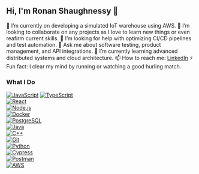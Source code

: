 ## Hi, I'm Ronan Shaughnessy 👋  

🔭 I’m currently on developing a simulated IoT warehouse using AWS. 
👯 I’m looking to collaborate on any projects as I love to learn new things or even reafirm current skills.
🤔 I’m looking for help with optimizing CI/CD pipelines and test automation.
💬 Ask me about software testing, product management, and API integrations.
🌱 I’m currently learning advanced distributed systems and cloud architecture.
📫 How to reach me: [LinkedIn](#) 
⚡ Fun fact: I clear my mind by running or watching a good hurling match. 
### **What I Do**  
[![JavaScript](https://img.shields.io/badge/JavaScript-F7DF1E?style=flat&logo=javascript&logoColor=black)](https://developer.mozilla.org/en-US/docs/Web/JavaScript)  [![TypeScript](https://img.shields.io/badge/TypeScript-3178C6?style=flat&logo=typescript&logoColor=white)](https://www.typescriptlang.org/)  
[![React](https://img.shields.io/badge/React-20232A?style=flat&logo=react&logoColor=61DAFB)](https://react.dev/)  
[![Node.js](https://img.shields.io/badge/Node.js-43853D?style=flat&logo=node.js&logoColor=white)](https://nodejs.org/)  
[![Docker](https://img.shields.io/badge/Docker-2496ED?style=flat&logo=docker&logoColor=white)](https://www.docker.com/)  
[![PostgreSQL](https://img.shields.io/badge/PostgreSQL-336791?style=flat&logo=postgresql&logoColor=white)](https://www.postgresql.org/)  
[![Java](https://img.shields.io/badge/Java-ED8B00?style=flat&logo=java&logoColor=white)](https://www.oracle.com/java/)  
[![C++](https://img.shields.io/badge/C++-00599C?style=flat&logo=c%2B%2B&logoColor=white)](https://isocpp.org/)  
[![Git](https://img.shields.io/badge/Git-F05032?style=flat&logo=git&logoColor=white)](https://git-scm.com/)  
[![Python](https://img.shields.io/badge/Python-3776AB?style=flat&logo=python&logoColor=white)](https://www.python.org/)  
[![Cypress](https://img.shields.io/badge/Cypress-17202C?style=flat&logo=cypress&logoColor=white)](https://www.cypress.io/)  
[![Postman](https://img.shields.io/badge/Postman-FF6C37?style=flat&logo=postman&logoColor=white)](https://www.postman.com/)  
[![AWS](https://img.shields.io/badge/AWS-232F3E?style=flat&logo=amazonaws&logoColor=white)](https://aws.amazon.com/)  


